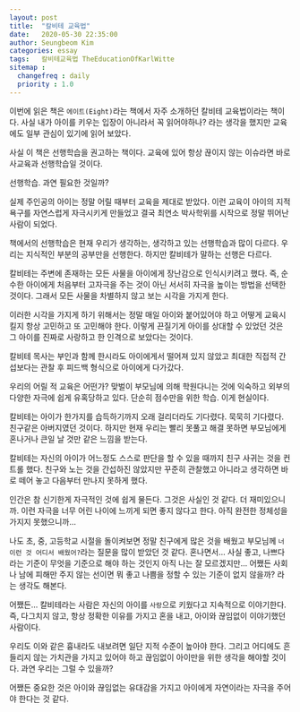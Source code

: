 ```yaml
---
layout: post
title:  "칼비테 교육법"
date:   2020-05-30 22:35:00
author: Seungbeom Kim
categories: essay
tags:	칼비테교육법 TheEducationOfKarlWitte
sitemap :
  changefreq : daily
  priority : 1.0
---
```


이번에 읽은 책은 `에이트(Eight)`라는 책에서 자주 소개하던 칼비테 교육법이라는 책이다. 사실 내가 아이를 키우는 입장이 아니라서 꼭 읽어야하나? 라는 생각을 했지만 교육에도 일부 관심이 있기에 읽어 보았다.

사실 이 책은 선행학습을 권고하는 책이다. 교육에 있어 항상 끊이지 않는 이슈라면 바로 사교육과 선행학습일 것이다.

선행학습. 과연 필요한 것일까?

실제 주인공의 아이는 정말 어릴 때부터 교육을 제대로 받았다. 이런 교육이 아이의 지적 욕구를 자연스럽게 자극시키게 만들었고 결국 최연소 박사학위를 시작으로 정말 뛰어난 사람이 되었다.

책에서의 선행학습은 현재 우리가 생각하는, 생각하고 있는 선행학습과 많이 다르다. 우리는 지식적인 부분의 공부만을 선행한다. 하지만 칼비테가 말하는 선행은 다르다.

칼비테는 주변에 존재하는 모든 사물을 아이에게 장난감으로 인식시키려고 했다. 즉, 순수한 아이에게 처음부터 고자극을 주는 것이 아닌 서서히 자극을 높이는 방법을 선택한 것이다. 그래서 모든 사물을 차별하지 않고 보는 시각을 가지게 한다.

이러한 시각을 가지게 하기 위해서는 정말 매일 아이와 붙어있어야 하고 어떻게 교육시킬지 항상 고민하고 또 고민해야 한다. 이렇게 끈질기게 아이를 상대할 수 있었던 것은 그 아이를 진짜로 사랑하고 한 인격으로 보았다는 것이다.

칼비테 목사는 부인과 함께 한시라도 아이에게서 떨어져 있지 않았고 최대한 직접적 간섭보다는 관찰 후 피드백 형식으로 아이에게 다가갔다.

우리의 어릴 적 교육은 어떤가? 맞벌이 부모님에 의해 학원다니는 것에 익숙하고 외부의 다양한 자극에 쉽게 유혹당하고 있다. 단순히 점수만을 위한 학습. 이게 현실이다.

칼비테는 아이가 한가지를 습득하기까지 오래 걸리더라도 기다렸다. 묵묵히 기다렸다. 친구같은 아버지였던 것이다. 하지만 현재 우리는 빨리 못풀고 해결 못하면 부모님에게 혼나거나 큰일 날 것만 같은 느낌을 받는다.

칼비테는 자신의 아이가 어느정도 스스로 판단을 할 수 있을 때까지 친구 사귀는 것을 컨트롤 했다. 친구와 노는 것을 간섭하진 않았지만 꾸준히 관찰했고 아니라고 생각하면 바로 떼어 놓고 다음부터 만나지 못하게 했다.

인간은 참 신기한게 자극적인 것에 쉽게 물든다. 그것은 사실인 것 같다. 더 재미있으니까. 이런 자극을 너무 어린 나이에 느끼게 되면 좋지 않다고 한다. 아직 완전한 정체성을 가지지 못했으니까...

나도 초, 중, 고등학교 시절을 돌이켜보면 정말 친구에게 많은 것을 배웠고 부모님께 `너 이런 것 어디서 배웠어?`라는 질문을 많이 받았던 것 같다. 혼나면서... 사실 좋고, 나쁘다라는 기준이 무엇을 기준으로 해야 하는 것인지 아직 나는 잘 모르겠지만... 어쨌든 사회나 남에 피해만 주지 않는 선이면 뭐 좋고 나쁨을 정할 수 있는 기준이 없지 않을까? 라는 생각도 해본다.

어쨌든... 칼비테라는 사람은 자신의 아이를 `사랑`으로 키웠다고 지속적으로 이야기한다. 즉, 다그치지 않고, 항상 정확한 이유를 가지고 혼을 내고, 아이와 끊임없이 이야기했던 사람이다.

우리도 이와 같은 흉내라도 내보려면 일단 지적 수준이 높아야 한다. 그리고 어디에도 흔들리지 않는 가치관을 가지고 있어야 하고 끊임없이 아이만을 위한 생각을 해야할 것이다. 과연 우리는 그럴 수 있을까?

어쨌든 중요한 것은 아이와 끊임없는 유대감을 가지고 아이에게 자연이라는 자극을 주어야 한다는 것 같다.
